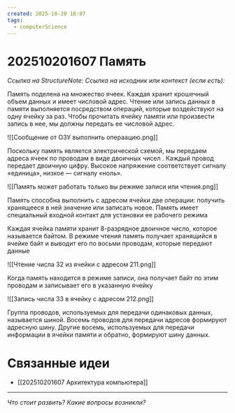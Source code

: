 ```yaml
---
created: 2025-10-20 16:07
tags:
  - computerScience
---
```

# 202510201607 Память

*Ссылка на StructureNote:*
*Ссылка на исходник или контекст (если есть):* 

Память поделена на множество ячеек. Каждая хранит крошечный объем данных и имеет числовой адрес. Чтение или запись данных в памяти выполняется посредством операций, которые воздействуют на одну ячейку за раз. Чтобы прочитать ячейку памяти или произвести запись в нее, мы должны передать ее числовой адрес.

![[Сообщение от ОЗУ выполнить операацию.png]]

Поскольку память является электрической схемой, мы передаем адреса ячеек по проводам в виде двоичных чисел . Каждый провод передает двоичную цифру. Высокое напряжение соответствует сигналу «единица», низкое — сигналу «ноль».

![[Память может работать только вы режиме записи или чтения.png]]

Память способна выполнить с адресом ячейки две операции: получить хранящееся в ней значение или записать новое. Память имеет специальный входной контакт для установки ее рабочего режима

Каждая ячейка памяти хранит 8-разрядное двоичное число, которое называется байтом. В режиме чтения память получает хранящийся в ячейке байт и выводит его по восьми проводам, которые передают данные

![[Чтение числа 32 из ячейки с адресом 211.png]]

Когда память находится в режиме записи, она получает байт по этим проводам и записывает его в указанную ячейку

![[Запись числа 33 в ячейку с адресом 212.png]]

Группа проводов, используемых для передачи одинаковых данных, называется шиной. Восемь проводов для передачи адресов формируют адресную шину. Другие восемь, используемых для передачи информации в ячейки памяти и обратно, формируют шину данных.

# Связанные идеи

- [[202510201607 Архитектура компьютера]]
---

*Что стоит развить? Какие вопросы возникли?*
